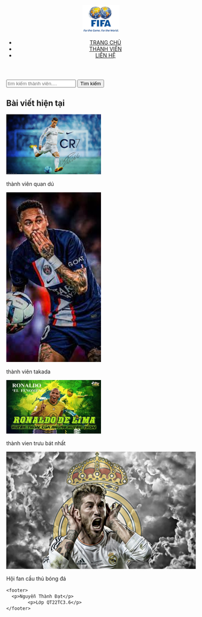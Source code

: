 <!doctype html>
<html>
<head>
<meta charset="utf-8">
<title>takada fc</title>
	<link rel="stylesheet" href="siu.css">
	<style type="text/css">
    </style>
</head>
<body>
	<header>
		<div class="logo">
		 <img src="logo-11.jpg" alt="logo" width="100">
		</div>
		<nav class="menu">
			<ul>
		<li><a href="#">TRANG CHỦ</a></li>
		<li><a href="#">THÀNH VIÊN</a></li>
		<li><a href="#">LIÊN HỆ</a></li>
			</ul>
			</nav>
		</header>
		<div  class="continer">
			<div class="col1">
				<div class="search-bar">
				  <form action="/search" method="get">
						<input type="text" name="query" placeholder="tìm kiếm thành viên....">
					<button type="submit"> Tìm kiếm</button>
					</form>
			  </div>
				<h2>Bài viết hiện tại</h2>
				<div class="post">
					<img src="Hinh-nen-ronaldo-cr7-may-tinh-laptop-2.jpg" alt="bài viết 1" width="50%">
					<p>thành viên quan dú</p>
			  </div>
				<div class="post">
					<img src="images (1).jfif" alt="bài viết 2" width="50%">
					<p>thành viên takada</p>
			  </div>
				<div class="post">
					<img src="13092023_231733.jpeg" alt="bài viết 3" width="50%">
					<p>thành vien trưu bát nhất</p>
				</div>
			</div>
			<div class="col2">
				<img src="anh-ramos-4k-15-16-07-17.jpg" alt="hình ảnh bài viêt " width="100%">
				<p>Hội fan cầu thủ bóng đá</p>
			</div>
</div>
		
	<footer>
	  <p>Nguyễn Thành Đạt</p>
			<p>Lớp QT22TC3.6</p>
	</footer>
	
</body>
</html>
